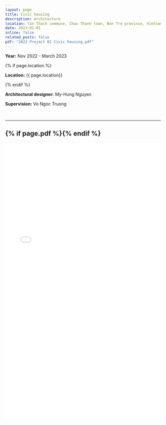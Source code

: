 ```yaml
---
layout: page
title: Civic housing
description: Architecture
location: Tan Thach commune, Chau Thanh town, Ben Tre province, Vietnam.
date: 2023-01-01
inline: false
related_posts: false
pdf: "2023 Project 01 Civic housing.pdf"
---
```



<p><b>Year:</b> Nov 2022 - March 2023</p>

{% if page.location %}
<p><b>Location:</b> {{ page.location}}</p>
{% endif %}

<p><b>Architectural designer:</b> My-Hung Nguyen</p>
<p><b>Supervision:</b> Vo Ngoc Truong</p>



<br>
<hr>
<h2>{% if page.pdf %}<a href="{{ page.pdf | prepend: 'assets/pdf/' | relative_url}}" target="_blank" rel="noopener noreferrer" class="float-right"><i class="fas fa-file-pdf"></i></a>{% endif %}</h2>

<iframe src="/assets/pdf/2023 Project 01 Civic housing.pdf#view=fitH" width="100%" height="900" frameborder="no" border="0" marginwidth="0" marginheight="0"></iframe>

<!-- <iframe allowfullscreen="allowfullscreen" scrolling="no" class="fp-iframe" style="border: 1px solid lightgray; width: 100%; height: 400px;" src="https://heyzine.com/flip-book/bcb0df15f9.html"></iframe> -->
